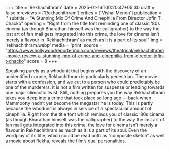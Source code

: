 +++
title = 'Rekhachithram'
date = 2025-01-16T00:20:47+05:30
draft = false
mreviews = ['Rekhachithram']
critics = ['Vishal Menon']
publication = ''
subtitle = "A Stunning Mix Of Crime And Cinephilia From Director Jofin T. Chacko"
opening = "Right from the title font reminding one of classic ‘80s cinema (as though Bharathan himself was the calligrapher) to the way the lost art of fan mail gets integrated into this crime, the love for cinema isn’t merely a flavour in ‘Rekhachithram’ as much as it is a part of its soul"
img = 'rekhachithram.webp'
media = 'print'
source = "https://www.hollywoodreporterindia.com/reviews/theatrical/rekhachithram-movie-review-a-stunning-mix-of-crime-and-cinephilia-from-director-jofin-t-chacko"
score = 8
+++

Speaking purely as a whodunit that begins with the discovery of an unidentified corpse, Rekhachithram is particularly pedestrian. The movie starts with a confession, and we cut to a person who could predictably be one of the murderers. It is not a film written for suspense or leading towards one major climactic twist. Still, nothing prepares you the way Rekhachithram takes you deep into a crime that took place so long ago — back when Mammootty hadn’t yet become the megastar he is today. This is partly because the whodunit is always in service of a spectacular amount of cinephilia. Right from the title font which reminds you of classic ‘80s cinema (as though Bharathan himself was the calligrapher) to the way the lost art of fan mail gets integrated into this crime, the love for cinema isn’t merely a flavour in Rekhachithram as much as it is a part of its soul. Even the wordplay of its title, which could be read both as “composite sketch” as well a movie about Rekha, reveals the film’s dual personalities.

